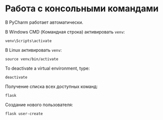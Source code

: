 Работа с консольными командами
==============================

В PyCharm работает автоматически.

В Windows CMD (Командная строка) активировать `venv`:

```shell
venv\Scripts\activate
```

В Linux активировать `venv`:

```shell
source venv/bin/activate
```

To deactivate a virtual environment, type:

```shell
deactivate
```

Получение списка всех доступных команд:
```shell
flask
```

Создание нового пользователя:
```shell
flask user-create
```
